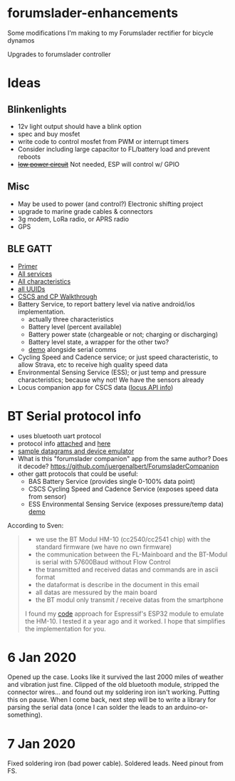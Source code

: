 # forumslader-enhancements
Some modifications I'm making to my Forumslader rectifier for bicycle dynamos

Upgrades to forumslader controller

# Ideas
## Blinkenlights
- 12v light output should have a blink option
- spec and buy mosfet
- write code to control mosfet from PWM or interrupt timers
- Consider including large capacitor to FL/battery load and prevent reboots
- ~~[low power circuit](https://www.falstad.com/circuit/circuitjs.html?cct=$+1+0.000005+0.08824969025845955+57+5+50%0AI+192+208+272+208+0+0.5+5%0AI+304+208+384+208+0+0.5+5%0Aw+272+208+304+208+0%0Ac+272+128+272+176+0+6.000000000000001e-7+1.9832537249707896%0Ad+400+80+336+80+2+default%0A162+416+256+416+304+2+default-led+1+0+0+0.01%0Ar+416+208+416+256+0+2200%0Ar+336+80+288+80+0+1000%0Ar+368+112+320+112+0+1000%0AR+80+96+80+64+0+0+40+6+0+0+0.5%0Ag+80+288+80+304+0%0Af+128+256+192+256+32+1.5+0.02%0Aw+192+208+192+240+0%0Aw+192+272+192+288+0%0Aw+80+288+192+288+0%0Aw+80+208+80+288+0%0A209+80+160+80+208+0+0.00009999999999999999+6+1%0Aw+80+96+80+160+0%0Ar+192+112+192+160+0+1000%0Aw+80+96+192+96+0%0Aw+192+160+192+208+0%0Aw+192+112+192+96+0%0Aw+272+176+272+208+0%0Aw+288+80+272+80+0%0Aw+272+80+272+128+0%0Aw+400+80+400+112+0%0Aw+368+112+400+112+0%0Aw+400+112+400+208+0%0Aw+384+208+400+208+0%0Aw+400+208+416+208+0%0Aw+416+304+192+304+0%0Aw+192+288+192+304+0%0Aw+128+112+128+256+0%0Aw+272+128+320+112+0%0Aw+272+128+128+112+0%0Ao+5+2+0+4099+2.5+0.0015625+0+2+5+3%0Ao+3+4+0+4099+5+0.05+1+2+3+3%0A)~~ Not needed, ESP will control w/ GPIO

## Misc
- May be used to power (and control?) Electronic shifting project
- upgrade to marine grade cables & connectors
- 3g modem, LoRa radio, or APRS radio
- GPS

## BLE GATT
- [Primer](https://www.oreilly.com/library/view/getting-started-with/9781491900550/ch04.html)
- [All services](https://www.bluetooth.com/specifications/gatt/services/)
- [All characteristics](https://www.bluetooth.com/specifications/gatt/characteristics/)
- [all UUIDs](https://gist.github.com/sam016/4abe921b5a9ee27f67b3686910293026)
- [CSCS and CP Walkthrough](https://www.bluetooth.com/blog/part-2-the-wheels-on-the-bike-are-bluetooth-smart-bluetooth-smart-bluetooth-smart/)
- Battery Service, to report battery level via native android/ios implementation.
  - actually three characteristics
  - Battery level (percent available)
  - Battery power state (chargeable or not; charging or discharging)
  - Battery level state, a wrapper for the other two?
  - [demo](https://circuitdigest.com/microcontroller-projects/esp32-ble-server-how-to-use-gatt-services-for-battery-level-indication) alongside serial comms
- Cycling Speed and Cadence service; or just speed characteristic, to allow Strava, etc to receive high quality speed data
- Environmental Sensing Service (ESS); or just temp and pressure characteristics; because why not! We have the sensors already
- Locus companion app for CSCS data ([locus API info](https://github.com/asamm/locus-api/wiki/First-steps))

# BT Serial protocol info
- uses bluetooth uart protocol
- protocol info [attached](FLV5_Protocol_En.md) and [here](http://www.forumslader.de/fileadmin/user_upload/Individuelle%20Geraete/jensd/Download/FL-Ahead/4-fach/Manuals/Datensaetze-BT-Modul.pdf)
- [sample datagrams and device emulator](https://github.com/juergenalbert/ForumsladerSimulator/blob/master/app/src/main/java/de/example/forumsladersimulator/gattserver/GattServerActivity.java)
- What is this "forumslader companion" app from the same author? Does it decode? https://github.com/juergenalbert/ForumsladerCompanion
- other gatt protocols that could be useful:
  - BAS	Battery Service (provides single 0-100% data point)
  - CSCS	Cycling Speed and Cadence Service (exposes speed data from sensor)
  - ESS	Environmental Sensing Service (exposes pressure/temp data) [demo](https://www.hackster.io/ManniAT/esp32-ble-environmental-gatt-server-14cceb)

According to Sven:
> - we use the BT Modul HM-10 (cc2540/cc2541 chip) with the standard firmware (we have no own firmware)
> - the communication between the FL-Mainboard and the BT-Modul is serial with 57600Baud without Flow Control
> - the transmitted and received datas and commands are in ascii format
> - the dataformat is describe in the document in this email
> - all datas are messured by the main board
> - the BT modul only transmit / receive datas from the smartphone
> 
> I found my [code](Forumslader_ESP32_BLE_UART.ino) approach for Espressif's ESP32 module to emulate the HM-10. I tested it a year ago and it worked. I hope that simplifies the implementation for you.

# 6 Jan 2020
Opened up the case. Looks like it survived the last 2000 miles of weather and vibration just fine. Clipped of the old bluetooth module, stripped the connector wires... and found out my soldering iron isn't working. Putting this on pause. When I come back, next step will be to write a library for parsing the serial data (once I can solder the leads to an arduino-or-something).

# 7 Jan 2020
Fixed soldering iron (bad power cable). Soldered leads. Need pinout from FS.
